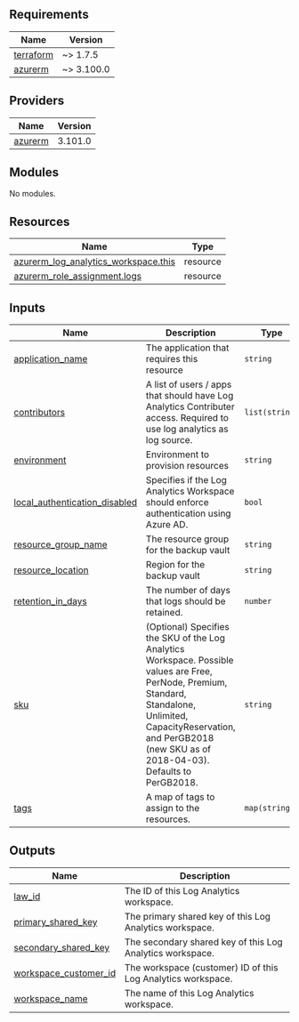 <!-- BEGIN_TF_DOCS -->
## Requirements

| Name | Version |
|------|---------|
| <a name="requirement_terraform"></a> [terraform](#requirement\_terraform) | ~> 1.7.5 |
| <a name="requirement_azurerm"></a> [azurerm](#requirement\_azurerm) | ~> 3.100.0 |

## Providers

| Name | Version |
|------|---------|
| <a name="provider_azurerm"></a> [azurerm](#provider\_azurerm) | 3.101.0 |

## Modules

No modules.

## Resources

| Name | Type |
|------|------|
| [azurerm_log_analytics_workspace.this](https://registry.terraform.io/providers/hashicorp/azurerm/latest/docs/resources/log_analytics_workspace) | resource |
| [azurerm_role_assignment.logs](https://registry.terraform.io/providers/hashicorp/azurerm/latest/docs/resources/role_assignment) | resource |

## Inputs

| Name | Description | Type | Default | Required |
|------|-------------|------|---------|:--------:|
| <a name="input_application_name"></a> [application\_name](#input\_application\_name) | The application that requires this resource | `string` | n/a | yes |
| <a name="input_contributors"></a> [contributors](#input\_contributors) | A list of users / apps that should have Log Analytics Contributer access. Required to use log analytics as log source. | `list(string)` | `[]` | no |
| <a name="input_environment"></a> [environment](#input\_environment) | Environment to provision resources | `string` | n/a | yes |
| <a name="input_local_authentication_disabled"></a> [local\_authentication\_disabled](#input\_local\_authentication\_disabled) | Specifies if the Log Analytics Workspace should enforce authentication using Azure AD. | `bool` | `true` | no |
| <a name="input_resource_group_name"></a> [resource\_group\_name](#input\_resource\_group\_name) | The resource group for the backup vault | `string` | n/a | yes |
| <a name="input_resource_location"></a> [resource\_location](#input\_resource\_location) | Region for the backup vault | `string` | `"uaenorth"` | no |
| <a name="input_retention_in_days"></a> [retention\_in\_days](#input\_retention\_in\_days) | The number of days that logs should be retained. | `number` | `90` | no |
| <a name="input_sku"></a> [sku](#input\_sku) | (Optional) Specifies the SKU of the Log Analytics Workspace. Possible values are Free, PerNode, Premium, Standard, Standalone, Unlimited, CapacityReservation, and PerGB2018 (new SKU as of 2018-04-03). Defaults to PerGB2018. | `string` | `"PerGB2018"` | no |
| <a name="input_tags"></a> [tags](#input\_tags) | A map of tags to assign to the resources. | `map(string)` | `{}` | no |

## Outputs

| Name | Description |
|------|-------------|
| <a name="output_law_id"></a> [law\_id](#output\_law\_id) | The ID of this Log Analytics workspace. |
| <a name="output_primary_shared_key"></a> [primary\_shared\_key](#output\_primary\_shared\_key) | The primary shared key of this Log Analytics workspace. |
| <a name="output_secondary_shared_key"></a> [secondary\_shared\_key](#output\_secondary\_shared\_key) | The secondary shared key of this Log Analytics workspace. |
| <a name="output_workspace_customer_id"></a> [workspace\_customer\_id](#output\_workspace\_customer\_id) | The workspace (customer) ID of this Log Analytics workspace. |
| <a name="output_workspace_name"></a> [workspace\_name](#output\_workspace\_name) | The name of this Log Analytics workspace. |
<!-- END_TF_DOCS -->